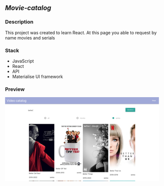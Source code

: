 
## ***Movie-catalog***

### Description
This project was created to learn React. At this page you able to request by name movies and serials

### Stack

+ JavaScript 
+ React
+ API
+ Materialise UI framework

### Preview

![Preview](public/projectPreview.png)

